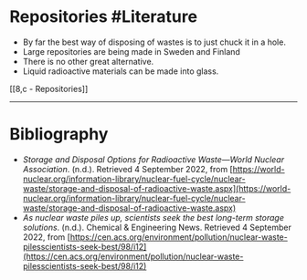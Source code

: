 # Repositories #Literature 
- By far the best way of disposing of wastes is to just chuck it in a hole.
- Large repositories are being made in Sweden and Finland
- There is no other great alternative.
- Liquid radioactive materials can be made into glass.

[[8,c - Repositories]]

---
# Bibliography
- _Storage and Disposal Options for Radioactive Waste—World Nuclear Association_. (n.d.). Retrieved 4 September 2022, from [https://world-nuclear.org/information-library/nuclear-fuel-cycle/nuclear-waste/storage-and-disposal-of-radioactive-waste.aspx](https://world-nuclear.org/information-library/nuclear-fuel-cycle/nuclear-waste/storage-and-disposal-of-radioactive-waste.aspx)
- _As nuclear waste piles up, scientists seek the best long-term storage solutions_. (n.d.). Chemical & Engineering News. Retrieved 4 September 2022, from [https://cen.acs.org/environment/pollution/nuclear-waste-pilesscientists-seek-best/98/i12](https://cen.acs.org/environment/pollution/nuclear-waste-pilesscientists-seek-best/98/i12)